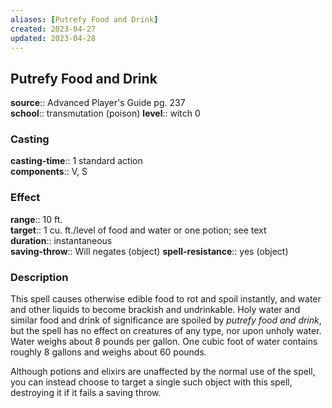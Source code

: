 ```yaml
---
aliases: [Putrefy Food and Drink]
created: 2023-04-27
updated: 2023-04-28
---
```


## Putrefy Food and Drink

**source**:: Advanced Player's Guide pg. 237  
**school**:: transmutation (poison)
**level**:: witch 0

### Casting

**casting-time**:: 1 standard action  
**components**:: V, S

### Effect

**range**:: 10 ft.  
**target**:: 1 cu. ft./level of food and water or one potion; see text  
**duration**:: instantaneous  
**saving-throw**:: Will negates (object)
**spell-resistance**:: yes (object)

### Description

This spell causes otherwise edible food to rot and spoil instantly, and water and other liquids to become brackish and undrinkable. Holy water and similar food and drink of significance are spoiled by *putrefy food and drink*, but the spell has no effect on creatures of any type, nor upon unholy water. Water weighs about 8 pounds per gallon. One cubic foot of water contains roughly 8 gallons and weighs about 60 pounds.  
  
Although potions and elixirs are unaffected by the normal use of the spell, you can instead choose to target a single such object with this spell, destroying it if it fails a saving throw.
